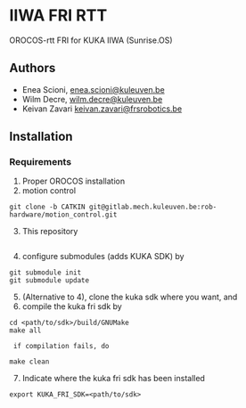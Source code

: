 # IIWA FRI RTT

OROCOS-rtt FRI for KUKA IIWA (Sunrise.OS)

## Authors

  * Enea Scioni, <enea.scioni@kuleuven.be>
  * Wilm Decre,  <wilm.decre@kuleuven.be>
  * Keivan Zavari <keivan.zavari@frsrobotics.be>

## Installation

### Requirements

  1. Proper OROCOS installation
  2. motion control 
```
git clone -b CATKIN git@gitlab.mech.kuleuven.be:rob-hardware/motion_control.git
```
  3. This repository
```
```
  4. configure submodules (adds KUKA SDK) by
```
git submodule init
git submodule update
```
  5. (Alternative to 4), clone the kuka sdk where you want, and
  6. compile the kuka fri sdk by
```
cd <path/to/sdk>/build/GNUMake
make all
```
     if compilation fails, do
 ``` 
 make clean
 ```
  7. Indicate where the kuka fri sdk has been installed
  ```
  export KUKA_FRI_SDK=<path/to/sdk>
  ```

